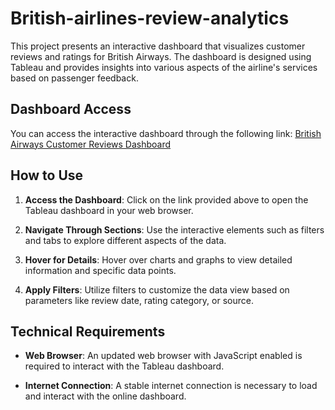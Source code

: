 # British-airlines-review-analytics
This project presents an interactive dashboard that visualizes customer reviews and ratings for British Airways. The dashboard is designed using Tableau and provides insights into various aspects of the airline's services based on passenger feedback.

## Dashboard Access
You can access the interactive dashboard through the following link:
[British Airways Customer Reviews Dashboard](https://public.tableau.com/views/Britishairreviews/Dashboard1)

## How to Use

1. **Access the Dashboard**: Click on the link provided above to open the Tableau dashboard in your web browser.

2. **Navigate Through Sections**: Use the interactive elements such as filters and tabs to explore different aspects of the data.

3. **Hover for Details**: Hover over charts and graphs to view detailed information and specific data points.

4. **Apply Filters**: Utilize filters to customize the data view based on parameters like review date, rating category, or source.

## Technical Requirements

- **Web Browser**: An updated web browser with JavaScript enabled is required to interact with the Tableau dashboard.

- **Internet Connection**: A stable internet connection is necessary to load and interact with the online dashboard.
